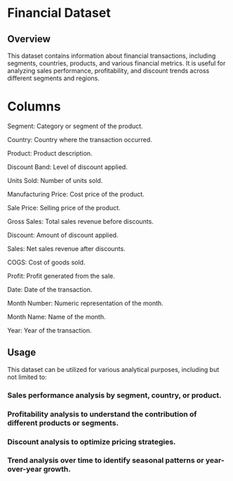 # Financial Dataset

## Overview
This dataset contains information about financial transactions, including segments, countries, products, and various financial metrics. It is useful for analyzing sales performance, profitability, and discount trends across different segments and regions.

# Columns

Segment: Category or segment of the product.

Country: Country where the transaction occurred.

Product: Product description.

Discount Band: Level of discount applied.

Units Sold: Number of units sold.

Manufacturing Price: Cost price of the product.

Sale Price: Selling price of the product.

Gross Sales: Total sales revenue before discounts.

Discount: Amount of discount applied.

Sales: Net sales revenue after discounts.

COGS: Cost of goods sold.

Profit: Profit generated from the sale.

Date: Date of the transaction.

Month Number: Numeric representation of the month.

Month Name: Name of the month.

Year: Year of the transaction.

## Usage
This dataset can be utilized for various analytical purposes, including but not limited to:

### Sales performance analysis by segment, country, or product.
### Profitability analysis to understand the contribution of different products or segments.
### Discount analysis to optimize pricing strategies.
### Trend analysis over time to identify seasonal patterns or year-over-year growth.
